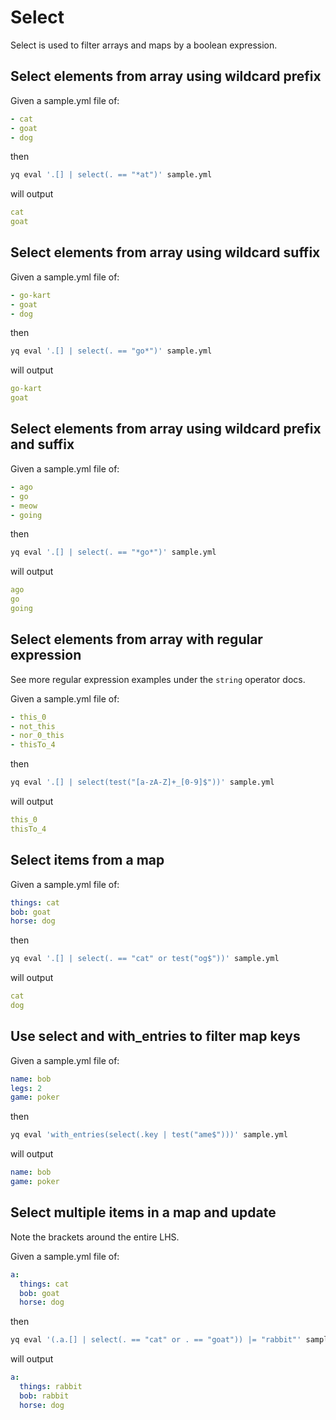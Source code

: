 # Select

Select is used to filter arrays and maps by a boolean expression.

## Select elements from array using wildcard prefix
Given a sample.yml file of:
```yaml
- cat
- goat
- dog
```
then
```bash
yq eval '.[] | select(. == "*at")' sample.yml
```
will output
```yaml
cat
goat
```

## Select elements from array using wildcard suffix
Given a sample.yml file of:
```yaml
- go-kart
- goat
- dog
```
then
```bash
yq eval '.[] | select(. == "go*")' sample.yml
```
will output
```yaml
go-kart
goat
```

## Select elements from array using wildcard prefix and suffix
Given a sample.yml file of:
```yaml
- ago
- go
- meow
- going
```
then
```bash
yq eval '.[] | select(. == "*go*")' sample.yml
```
will output
```yaml
ago
go
going
```

## Select elements from array with regular expression
See more regular expression examples under the `string` operator docs.

Given a sample.yml file of:
```yaml
- this_0
- not_this
- nor_0_this
- thisTo_4
```
then
```bash
yq eval '.[] | select(test("[a-zA-Z]+_[0-9]$"))' sample.yml
```
will output
```yaml
this_0
thisTo_4
```

## Select items from a map
Given a sample.yml file of:
```yaml
things: cat
bob: goat
horse: dog
```
then
```bash
yq eval '.[] | select(. == "cat" or test("og$"))' sample.yml
```
will output
```yaml
cat
dog
```

## Use select and with_entries to filter map keys
Given a sample.yml file of:
```yaml
name: bob
legs: 2
game: poker
```
then
```bash
yq eval 'with_entries(select(.key | test("ame$")))' sample.yml
```
will output
```yaml
name: bob
game: poker
```

## Select multiple items in a map and update
Note the brackets around the entire LHS.

Given a sample.yml file of:
```yaml
a:
  things: cat
  bob: goat
  horse: dog
```
then
```bash
yq eval '(.a.[] | select(. == "cat" or . == "goat")) |= "rabbit"' sample.yml
```
will output
```yaml
a:
  things: rabbit
  bob: rabbit
  horse: dog
```

